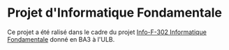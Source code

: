 # Projet d'Informatique Fondamentale
Ce projet a été ralisé dans le cadre du projet [Info-F-302 Informatique Fondamentale](http://www.ulb.ac.be/di/info-f-302/) donné en BA3 à l'ULB.
